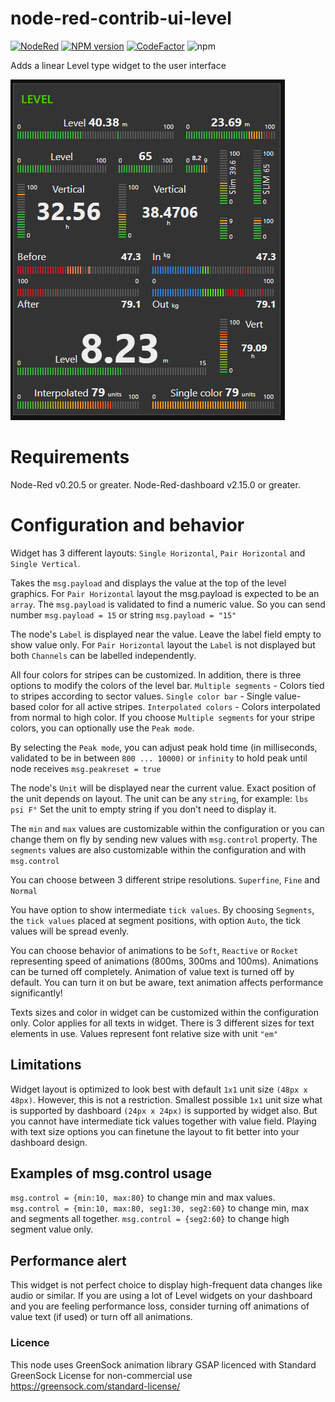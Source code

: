 # node-red-contrib-ui-level

[![NodeRed](https://img.shields.io/badge/Node--Red-0.20.5+-red.svg)](http://nodered.org)
[![NPM version][npm-image]][npm-url]
[![CodeFactor](https://www.codefactor.io/repository/github/hotnipi/node-red-contrib-ui-level/badge)](https://www.codefactor.io/repository/github/hotnipi/node-red-contrib-ui-level)
![npm](https://img.shields.io/npm/dm/node-red-contrib-ui-level)

[npm-image]: http://img.shields.io/npm/v/node-red-contrib-ui-level.svg
[npm-url]: https://npmjs.org/package/node-red-contrib-ui-level

Adds a linear Level type widget to the user interface

![Node-RED dashboard widget node-red-contrib-ui-level](img/node-red-dashboard-ui-level.JPG)


# Requirements
Node-Red v0.20.5 or greater. Node-Red-dashboard v2.15.0 or greater. 
# Configuration and behavior
Widget has 3 different layouts: `Single Horizontal`, `Pair Horizontal` and `Single Vertical`.

Takes the `msg.payload` and displays the value at the top of the level graphics. For `Pair Horizontal` layout the msg.payload is expected to be an `array`. The `msg.payload` is validated to find a numeric value. So you can send number `msg.payload = 15` or string `msg.payload = "15"`

The node's `Label` is displayed near the value. Leave the label field empty to show value only. For `Pair Horizontal` layout the `Label` is not displayed but both `Channels` can be labelled independently.

All four colors for stripes can be customized. In addition, there is three options to modify the colors of the level bar. `Multiple segments` - Colors tied to stripes according to sector values. `Single color bar` - Single value-based color for all active stripes. `Interpolated colors` - Colors interpolated from normal to high color. If you choose `Multiple segments` for your stripe colors, you can optionally use the `Peak mode`. 

By selecting the `Peak mode`, you can adjust peak hold time (in milliseconds, validated to be in between `800 ... 10000)` or `infinity` to hold peak until node receives `msg.peakreset = true`

The node's `Unit` will be displayed near the current value. Exact position of the unit depends on layout. The unit can be any `string`, for example: `lbs psi F°` Set the unit to empty string if you don't need to display it.

The `min` and `max` values are customizable within the configuration or you can change them on fly by sending new values with `msg.control` property.
The `segments` values are also customizable within the configuration and with `msg.control`

You can choose between 3 different stripe resolutions. `Superfine`, `Fine` and `Normal`

You have option to show intermediate `tick values`. By choosing `Segments`, the `tick values` placed at segment positions, with option `Auto`, the tick values will be spread evenly.

You can choose behavior of animations to be `Soft`, `Reactive` or `Rocket` representing speed of animations (800ms, 300ms and 100ms). Animations can be turned off completely. Animation of value text is turned off by default. You can turn it on but be aware, text animation affects performance significantly!

Texts sizes and color in widget can be customized within the configuration only. Color applies for all texts in widget. There is 3 different sizes for text elements in use. Values represent font relative size with unit `"em"`

## Limitations
Widget layout is optimized to look best with default `1x1` unit size `(48px x 48px)`. However, this is not a restriction. Smallest possible `1x1` unit size what is supported by dashboard `(24px x 24px)` is supported by widget also. But you cannot have intermediate tick values together with value field. Playing with text size options you can finetune the layout to fit better into your dashboard design.

## Examples of msg.control usage
`msg.control = {min:10, max:80}` to change min and max values.
`msg.control = {min:10, max:80, seg1:30, seg2:60}` to change min, max and segments all together.
`msg.control = {seg2:60}` to change high segment value only.

## Performance alert
This widget is not perfect choice to display high-frequent data changes like audio or similar.
If you are using a lot of Level widgets on your dashboard and you are feeling performance loss, consider turning off animations of value text (if used) or turn off all animations.

### Licence

This node uses GreenSock animation library GSAP licenced with Standard GreenSock License for non-commercial use https://greensock.com/standard-license/

